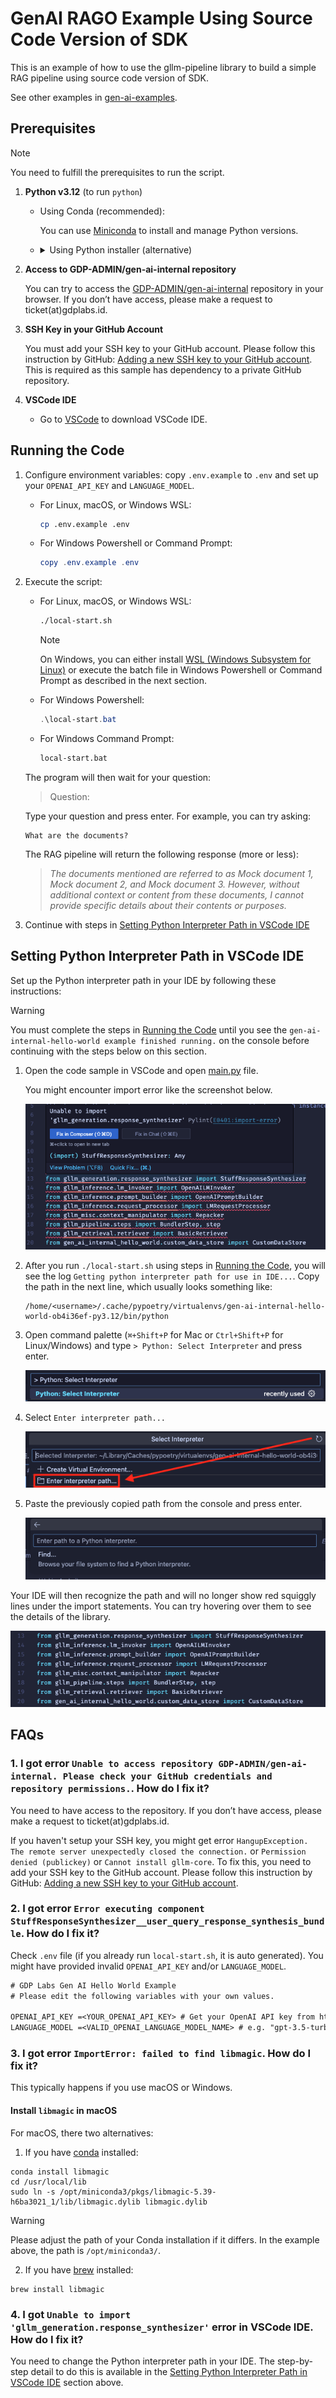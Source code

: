 # GenAI RAGO Example Using Source Code Version of SDK

This is an example of how to use the gllm-pipeline library to build a simple RAG pipeline using source code version of SDK.

See other examples in [gen-ai-examples](https://github.com/GDP-ADMIN/gen-ai-examples).

## Prerequisites

> [!NOTE]
> You need to fulfill the prerequisites to run the script.

1. **Python v3.12** (to run `python`)

   - Using Conda (recommended):

     You can use [Miniconda](https://docs.anaconda.com/miniconda/install) to install and manage Python versions.

   - <details>
     <summary>Using Python installer (alternative)</summary>
     
     You can download the Python installer from the link [Python 3.12.8](https://www.python.org/downloads/release/python-3128/), select the version appropriate for your operating system, and run the installer.

     > [!NOTE]
     > For Windows, please make sure to check the `Add python.exe to PATH` option during the installation process.
   </details>

2. **Access to GDP-ADMIN/gen-ai-internal repository**

   You can try to access the [GDP-ADMIN/gen-ai-internal](https://github.com/GDP-ADMIN/gen-ai-internal) repository in your browser. If you don’t have access, please make a request to ticket(at)gdplabs.id.

3. **SSH Key in your GitHub Account**

   You must add your SSH key to your GitHub account. Please follow this instruction by GitHub: [Adding a new SSH key to your GitHub account](https://docs.github.com/en/authentication/connecting-to-github-with-ssh/adding-a-new-ssh-key-to-your-github-account). This is required as this sample has dependency to a private GitHub repository.

4. **VSCode IDE**

   - Go to [VSCode](https://code.visualstudio.com/download) to download VSCode IDE.

## Running the Code

1. Configure environment variables: copy `.env.example` to `.env` and set up your `OPENAI_API_KEY` and `LANGUAGE_MODEL`.

   - For Linux, macOS, or Windows WSL:

     ```bash
     cp .env.example .env
     ```

   - For Windows Powershell or Command Prompt:

     ```powershell
     copy .env.example .env
     ```

2. Execute the script:

   - For Linux, macOS, or Windows WSL:

     ```bash
     ./local-start.sh
     ```

     > [!NOTE]
     > On Windows, you can either install [WSL (Windows Subsystem for Linux)](https://learn.microsoft.com/en-us/windows/wsl/install) or execute the batch file in Windows Powershell or Command Prompt as described in the next section.

   - For Windows Powershell:

     ```powershell
     .\local-start.bat
     ```

   - For Windows Command Prompt:

     ```cmd
     local-start.bat
     ```

   The program will then wait for your question:

   > Question:

   Type your question and press enter. For example, you can try asking:

   ```
   What are the documents?
   ```

   The RAG pipeline will return the following response (more or less):

   > _The documents mentioned are referred to as Mock document 1, Mock document 2, and Mock document 3. However, without additional context or content from these documents, I cannot provide specific details about their contents or purposes._

3. Continue with steps in [Setting Python Interpreter Path in VSCode IDE](#setting-python-interpreter-path-in-vscode-ide)

## Setting Python Interpreter Path in VSCode IDE

Set up the Python interpreter path in your IDE by following these instructions:

> [!WARNING]
> You must complete the steps in [Running the Code](#running-the-code) until you see the `gen-ai-internal-hello-world example finished running.` on the console before continuing with the steps below on this section.

1. Open the code sample in VSCode and open [main.py](/examples/gen-ai-internal-hello-world/gen_ai_internal_hello_world/main.py) file.

   You might encounter import error like the screenshot below.

   ![Import Error](img/image-import-error.png)

2.  After you run `./local-start.sh` using steps in [Running the Code](#running-the-code), you will see the log `Getting python interpreter path for use in IDE...`. Copy the path in the next line, which usually looks something like:

    ```
    /home/<username>/.cache/pypoetry/virtualenvs/gen-ai-internal-hello-world-ob4i36ef-py3.12/bin/python
    ```

3.  Open command palette (`⌘+Shift+P` for Mac or `Ctrl+Shift+P` for Linux/Windows) and type `> Python: Select Interpreter` and press enter.

    ![Select python interpreter](img/image-select-interpreter.png)

4.  Select `Enter interpreter path...`

    ![Enter interpreter path](img/image-enter-interpreter.png)

5.  Paste the previously copied path from the console and press enter.

    ![Setting up the path](img/image-enter-path.png)

Your IDE will then recognize the path and will no longer show red squiggly lines under the import statements. You can try hovering over them to see the details of the library.

![Image import success](img/image-import-success.png)

## FAQs

### 1. I got error `Unable to access repository GDP-ADMIN/gen-ai-internal. Please check your GitHub credentials and repository permissions.`. How do I fix it?

You need to have access to the repository. If you don’t have access, please make a request to ticket(at)gdplabs.id.

If you haven't setup your SSH key, you might get error `HangupException. The remote server unexpectedly closed the connection.` or `Permission denied (publickey)` or `Cannot install gllm-core`. To fix this, you need to add your SSH key to the GitHub account. Please follow this instruction by GitHub: [Adding a new SSH key to your GitHub account](https://docs.github.com/en/authentication/connecting-to-github-with-ssh/adding-a-new-ssh-key-to-your-github-account).

### 2. I got error `Error executing component StuffResponseSynthesizer__user_query_response_synthesis_bundle`. How do I fix it?

Check `.env` file (if you already run `local-start.sh`, it is auto generated). You might have provided invalid `OPENAI_API_KEY` and/or `LANGUAGE_MODEL`.

```txt
# GDP Labs Gen AI Hello World Example
# Please edit the following variables with your own values.

OPENAI_API_KEY =<YOUR_OPENAI_API_KEY> # Get your OpenAI API key from https://platform.openai.com/api-keys
LANGUAGE_MODEL =<VALID_OPENAI_LANGUAGE_MODEL_NAME> # e.g. "gpt-3.5-turbo", "gpt-4o-mini", "gpt-4o"
```

### 3. I got error `ImportError: failed to find libmagic`. How do I fix it?

This typically happens if you use macOS or Windows.

#### Install `libmagic` in macOS

For macOS, there two alternatives:

1. If you have [conda](https://docs.anaconda.com/miniconda/install/) installed:

```
conda install libmagic
cd /usr/local/lib
sudo ln -s /opt/miniconda3/pkgs/libmagic-5.39-h6ba3021_1/lib/libmagic.dylib libmagic.dylib
```

> [!WARNING]
> Please adjust the path of your Conda installation if it differs. In the example above, the path is `/opt/miniconda3/`.

2. If you have [brew](https://brew.sh/) installed:

```
brew install libmagic
```

### 4. I got `Unable to import 'gllm_generation.response_synthesizer'` error in VSCode IDE. How do I fix it?

You need to change the Python interpreter path in your IDE. The step-by-step detail to do this is available in the [Setting Python Interpreter Path in VSCode IDE](#setting-python-interpreter-path-in-vscode-ide) section above.
